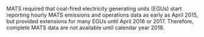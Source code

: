 MATS required that coal-fired electricity generating units (EGUs) start reporting hourly MATS emissions and operations data as early as April 2015, but provided extensions for many EGUs until April 2016 or 2017. Therefore, complete MATS data are not available until calendar year 2018.
